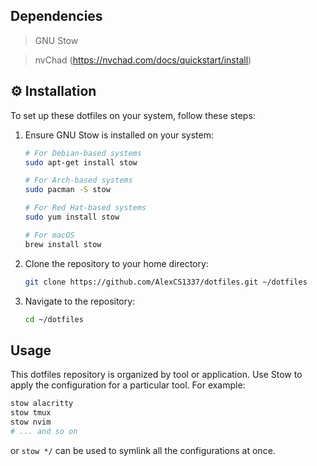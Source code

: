 ## Dependencies

>GNU Stow

>nvChad (https://nvchad.com/docs/quickstart/install)

## ⚙️ Installation

To set up these dotfiles on your system, follow these steps:

1. Ensure GNU Stow is installed on your system:

    ```bash
    # For Debian-based systems
    sudo apt-get install stow

	# For Arch-based systems
	sudo pacman -S stow

    # For Red Hat-based systems
    sudo yum install stow

    # For macOS
    brew install stow
    ```

2. Clone the repository to your home directory:

    ```bash
    git clone https://github.com/AlexCS1337/dotfiles.git ~/dotfiles
    ```

3. Navigate to the repository:

    ```bash
    cd ~/dotfiles
    ```

##  Usage

This dotfiles repository is organized by tool or application. Use Stow to apply the configuration for a particular tool. For example:

```bash
stow alacritty
stow tmux
stow nvim
# ... and so on
```
or `stow */` can be used to symlink all the configurations at once.
